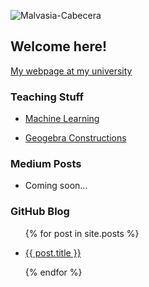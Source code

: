 ![Malvasia-Cabecera](https://github.com/fsansegundo/fsansegundo/assets/84834212/f9cce97c-1768-4396-9e9f-4979e7319918)

## Welcome here!



[My webpage at my university](https://web.comillas.edu/profesor/fsansegundo)


### Teaching Stuff

+ [Machine Learning](https://fsansegundo.github.io/MLMIC25_public/)

+ [Geogebra Constructions](https://www.geogebra.org/u/fernando.sansegundo)


### Medium Posts

+ Coming soon...

### GitHub Blog

<ul>

{% for post in site.posts %}

<li>

<a href="{{ post.url }}">{{ post.title }}</a>

</li>

{% endfor %}

</ul>
